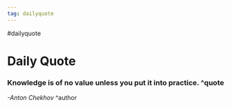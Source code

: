 ```yaml
---
tag: dailyquote
---
```


#dailyquote

# Daily Quote

### Knowledge is of no value unless you put it into practice. ^quote
*-Anton Chekhov* ^author
